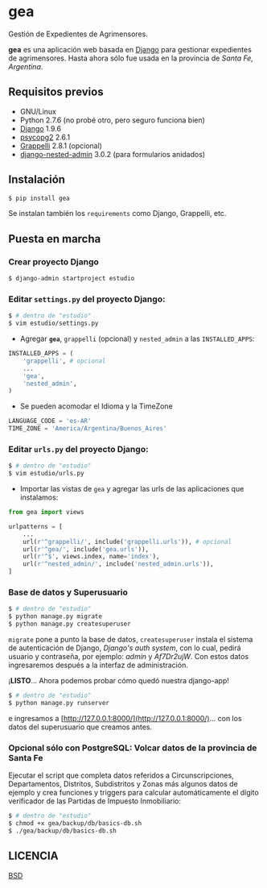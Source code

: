 # gea

Gestión de Expedientes de Agrimensores.

__gea__ es una aplicación web basada en [Django](https://www.djangoproject.com/) para gestionar expedientes de agrimensores. Hasta ahora sólo fue usada en la provincia de _Santa Fe, Argentina_.

## Requisitos previos

- GNU/Linux
- Python 2.7.6 (no probé otro, pero seguro funciona bien)
- [Django](https://pypi.python.org/pypi/Django/) 1.9.6
- [psycopg2](https://pypi.python.org/pypi/psycopg2/) 2.6.1
- [Grappelli](http://grappelliproject.com/) 2.8.1 (opcional)
- [django-nested-admin](https://pypi.python.org/pypi/django-nested-admin/) 3.0.2 (para formularios anidados)

## Instalación

```bash
$ pip install gea
```

Se instalan también los ```requirements``` como Django, Grappelli, etc.

## Puesta en marcha

### Crear proyecto Django

```bash
$ django-admin startproject estudio
```

### Editar ```settings.py``` del proyecto Django:

```bash
$ # dentro de "estudio"
$ vim estudio/settings.py
```

- Agregar __```gea```__, ```grappelli``` (opcional)  y ```nested_admin``` a las ```INSTALLED_APPS```:

```python
INSTALLED_APPS = (
    'grappelli', # opcional
    ...
    'gea',
    'nested_admin',
)
```

- Se pueden acomodar el Idioma y la TimeZone

```python
LANGUAGE_CODE = 'es-AR'
TIME_ZONE = 'America/Argentina/Buenos_Aires'
```

### Editar ```urls.py``` del proyecto Django:

```bash
$ # dentro de "estudio"
$ vim estudio/urls.py
```

- Importar las vistas de ```gea``` y agregar las urls de las aplicaciones que instalamos:

```python
from gea import views

urlpatterns = [
    ...
    url(r'^grappelli/', include('grappelli.urls')), # opcional
    url(r'^gea/', include('gea.urls')),
    url(r'^$', views.index, name='index'),
    url(r'^nested_admin/', include('nested_admin.urls')),
]
```

### Base de datos y Superusuario

```bash
$ # dentro de "estudio"
$ python manage.py migrate
$ python manage.py createsuperuser
```

```migrate``` pone a punto la base de datos, ```createsuperuser``` instala el sistema de autenticación de Django, _Django's auth system_, con lo cual, pedirá usuario y contraseña, por ejemplo: _admin_ y _Af7Dr2ujW_. Con estos datos ingresaremos después a la interfaz de administración.


¡**LISTO**... Ahora podemos probar cómo quedó nuestra django-app!

```bash
$ # dentro de "estudio"
$ python manage.py runserver
```

e ingresamos a [http://127.0.0.1:8000/](http://127.0.0.1:8000/)... con los datos del superusuario que creamos antes.

### Opcional sólo con PostgreSQL: Volcar datos de la provincia de Santa Fe

Ejecutar el script que completa datos referidos a Circunscripciones, Departamentos, Distritos, Subdistritos y Zonas más algunos datos de ejemplo y crea funciones y triggers para calcular automáticamente el dígito verificador de las Partidas de Impuesto Inmobiliario:

```bash
$ # dentro de "estudio"
$ chmod +x gea/backup/db/basics-db.sh
$ ./gea/backup/db/basics-db.sh
```

## LICENCIA

[BSD](https://raw.github.com/quijot/gea/master/LICENSE)
